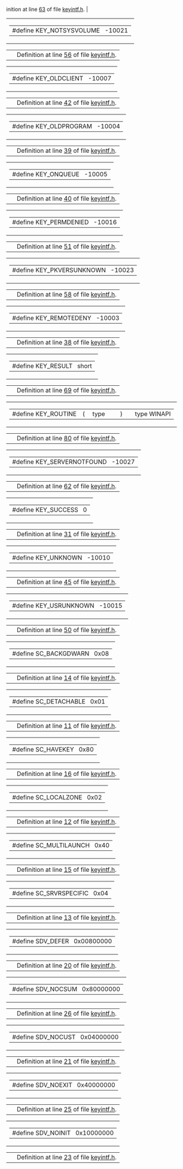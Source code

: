 inition at line <a href="keyintf_8h-source.md#l00063" class="el">63</a> of file <a href="keyintf_8h-source.md" class="el">keyintf.h</a>. |

<span id="7d88c67ca4ef30f25c40ebb10b61bafd" class="anchor"></span>

<table class="mdTable" data-cellpadding="2" data-cellspacing="0">
<colgroup>
<col style="width: 100%" />
</colgroup>
<tbody>
<tr>
<td class="mdRow"><table data-cellpadding="0" data-cellspacing="0" data-border="0">
<tbody>
<tr>
<td class="md" data-nowrap="" data-valign="top">#define KEY_NOTSYSVOLUME   -10021</td>
</tr>
</tbody>
</table></td>
</tr>
</tbody>
</table>

|  |  |
|----|----|
|   | Definition at line <a href="keyintf_8h-source.md#l00056" class="el">56</a> of file <a href="keyintf_8h-source.md" class="el">keyintf.h</a>. |

<span id="6965efa2647665d2f70ecef1921ce6e7" class="anchor"></span>

<table class="mdTable" data-cellpadding="2" data-cellspacing="0">
<colgroup>
<col style="width: 100%" />
</colgroup>
<tbody>
<tr>
<td class="mdRow"><table data-cellpadding="0" data-cellspacing="0" data-border="0">
<tbody>
<tr>
<td class="md" data-nowrap="" data-valign="top">#define KEY_OLDCLIENT   -10007</td>
</tr>
</tbody>
</table></td>
</tr>
</tbody>
</table>

|  |  |
|----|----|
|   | Definition at line <a href="keyintf_8h-source.md#l00042" class="el">42</a> of file <a href="keyintf_8h-source.md" class="el">keyintf.h</a>. |

<span id="ecce57213039b599a4cf4efe4ecd5078" class="anchor"></span>

<table class="mdTable" data-cellpadding="2" data-cellspacing="0">
<colgroup>
<col style="width: 100%" />
</colgroup>
<tbody>
<tr>
<td class="mdRow"><table data-cellpadding="0" data-cellspacing="0" data-border="0">
<tbody>
<tr>
<td class="md" data-nowrap="" data-valign="top">#define KEY_OLDPROGRAM   -10004</td>
</tr>
</tbody>
</table></td>
</tr>
</tbody>
</table>

|  |  |
|----|----|
|   | Definition at line <a href="keyintf_8h-source.md#l00039" class="el">39</a> of file <a href="keyintf_8h-source.md" class="el">keyintf.h</a>. |

<span id="f77fde34fd5a2379f87b0ff952811941" class="anchor"></span>

<table class="mdTable" data-cellpadding="2" data-cellspacing="0">
<colgroup>
<col style="width: 100%" />
</colgroup>
<tbody>
<tr>
<td class="mdRow"><table data-cellpadding="0" data-cellspacing="0" data-border="0">
<tbody>
<tr>
<td class="md" data-nowrap="" data-valign="top">#define KEY_ONQUEUE   -10005</td>
</tr>
</tbody>
</table></td>
</tr>
</tbody>
</table>

|  |  |
|----|----|
|   | Definition at line <a href="keyintf_8h-source.md#l00040" class="el">40</a> of file <a href="keyintf_8h-source.md" class="el">keyintf.h</a>. |

<span id="9256fca291b4d0d925e8511fe708eac0" class="anchor"></span>

<table class="mdTable" data-cellpadding="2" data-cellspacing="0">
<colgroup>
<col style="width: 100%" />
</colgroup>
<tbody>
<tr>
<td class="mdRow"><table data-cellpadding="0" data-cellspacing="0" data-border="0">
<tbody>
<tr>
<td class="md" data-nowrap="" data-valign="top">#define KEY_PERMDENIED   -10016</td>
</tr>
</tbody>
</table></td>
</tr>
</tbody>
</table>

|  |  |
|----|----|
|   | Definition at line <a href="keyintf_8h-source.md#l00051" class="el">51</a> of file <a href="keyintf_8h-source.md" class="el">keyintf.h</a>. |

<span id="8db65ef08a549e90faad7a9c87cd383d" class="anchor"></span>

<table class="mdTable" data-cellpadding="2" data-cellspacing="0">
<colgroup>
<col style="width: 100%" />
</colgroup>
<tbody>
<tr>
<td class="mdRow"><table data-cellpadding="0" data-cellspacing="0" data-border="0">
<tbody>
<tr>
<td class="md" data-nowrap="" data-valign="top">#define KEY_PKVERSUNKNOWN   -10023</td>
</tr>
</tbody>
</table></td>
</tr>
</tbody>
</table>

|  |  |
|----|----|
|   | Definition at line <a href="keyintf_8h-source.md#l00058" class="el">58</a> of file <a href="keyintf_8h-source.md" class="el">keyintf.h</a>. |

<span id="c5ddbaf5eae63dc4e25f14a5c0f6fd12" class="anchor"></span>

<table class="mdTable" data-cellpadding="2" data-cellspacing="0">
<colgroup>
<col style="width: 100%" />
</colgroup>
<tbody>
<tr>
<td class="mdRow"><table data-cellpadding="0" data-cellspacing="0" data-border="0">
<tbody>
<tr>
<td class="md" data-nowrap="" data-valign="top">#define KEY_REMOTEDENY   -10003</td>
</tr>
</tbody>
</table></td>
</tr>
</tbody>
</table>

|  |  |
|----|----|
|   | Definition at line <a href="keyintf_8h-source.md#l00038" class="el">38</a> of file <a href="keyintf_8h-source.md" class="el">keyintf.h</a>. |

<span id="b29c2112bfaaf57810c5c5192fa4e0b7" class="anchor"></span>

<table class="mdTable" data-cellpadding="2" data-cellspacing="0">
<colgroup>
<col style="width: 100%" />
</colgroup>
<tbody>
<tr>
<td class="mdRow"><table data-cellpadding="0" data-cellspacing="0" data-border="0">
<tbody>
<tr>
<td class="md" data-nowrap="" data-valign="top">#define KEY_RESULT   short</td>
</tr>
</tbody>
</table></td>
</tr>
</tbody>
</table>

|  |  |
|----|----|
|   | Definition at line <a href="keyintf_8h-source.md#l00069" class="el">69</a> of file <a href="keyintf_8h-source.md" class="el">keyintf.h</a>. |

<span id="b529a8129fa98838e748b027f35d6f19" class="anchor"></span>

<table class="mdTable" data-cellpadding="2" data-cellspacing="0">
<colgroup>
<col style="width: 100%" />
</colgroup>
<tbody>
<tr>
<td class="mdRow"><table data-cellpadding="0" data-cellspacing="0" data-border="0">
<tbody>
<tr>
<td class="md" data-nowrap="" data-valign="top">#define KEY_ROUTINE</td>
<td class="md" data-valign="top">( </td>
<td class="md" data-nowrap="" data-valign="top">type </td>
<td class="mdname1" data-valign="top" data-nowrap=""></td>
<td class="md" data-valign="top"> ) </td>
<td class="md" data-nowrap="">   type WINAPI</td>
</tr>
</tbody>
</table></td>
</tr>
</tbody>
</table>

|  |  |
|----|----|
|   | Definition at line <a href="keyintf_8h-source.md#l00080" class="el">80</a> of file <a href="keyintf_8h-source.md" class="el">keyintf.h</a>. |

<span id="421dc29cbe829ecd2d7110c54198cfd7" class="anchor"></span>

<table class="mdTable" data-cellpadding="2" data-cellspacing="0">
<colgroup>
<col style="width: 100%" />
</colgroup>
<tbody>
<tr>
<td class="mdRow"><table data-cellpadding="0" data-cellspacing="0" data-border="0">
<tbody>
<tr>
<td class="md" data-nowrap="" data-valign="top">#define KEY_SERVERNOTFOUND   -10027</td>
</tr>
</tbody>
</table></td>
</tr>
</tbody>
</table>

|  |  |
|----|----|
|   | Definition at line <a href="keyintf_8h-source.md#l00062" class="el">62</a> of file <a href="keyintf_8h-source.md" class="el">keyintf.h</a>. |

<span id="5b7c51d018473e2c90a56b33f65dd50c" class="anchor"></span>

<table class="mdTable" data-cellpadding="2" data-cellspacing="0">
<colgroup>
<col style="width: 100%" />
</colgroup>
<tbody>
<tr>
<td class="mdRow"><table data-cellpadding="0" data-cellspacing="0" data-border="0">
<tbody>
<tr>
<td class="md" data-nowrap="" data-valign="top">#define KEY_SUCCESS   0</td>
</tr>
</tbody>
</table></td>
</tr>
</tbody>
</table>

|  |  |
|----|----|
|   | Definition at line <a href="keyintf_8h-source.md#l00031" class="el">31</a> of file <a href="keyintf_8h-source.md" class="el">keyintf.h</a>. |

<span id="c65562a4ae65d30cddd4dbd6a196d3ae" class="anchor"></span>

<table class="mdTable" data-cellpadding="2" data-cellspacing="0">
<colgroup>
<col style="width: 100%" />
</colgroup>
<tbody>
<tr>
<td class="mdRow"><table data-cellpadding="0" data-cellspacing="0" data-border="0">
<tbody>
<tr>
<td class="md" data-nowrap="" data-valign="top">#define KEY_UNKNOWN   -10010</td>
</tr>
</tbody>
</table></td>
</tr>
</tbody>
</table>

|  |  |
|----|----|
|   | Definition at line <a href="keyintf_8h-source.md#l00045" class="el">45</a> of file <a href="keyintf_8h-source.md" class="el">keyintf.h</a>. |

<span id="939c140617148051af11fc8c27374710" class="anchor"></span>

<table class="mdTable" data-cellpadding="2" data-cellspacing="0">
<colgroup>
<col style="width: 100%" />
</colgroup>
<tbody>
<tr>
<td class="mdRow"><table data-cellpadding="0" data-cellspacing="0" data-border="0">
<tbody>
<tr>
<td class="md" data-nowrap="" data-valign="top">#define KEY_USRUNKNOWN   -10015</td>
</tr>
</tbody>
</table></td>
</tr>
</tbody>
</table>

|  |  |
|----|----|
|   | Definition at line <a href="keyintf_8h-source.md#l00050" class="el">50</a> of file <a href="keyintf_8h-source.md" class="el">keyintf.h</a>. |

<span id="cf54a96b3fdab699dce949acf8a91ed0" class="anchor"></span>

<table class="mdTable" data-cellpadding="2" data-cellspacing="0">
<colgroup>
<col style="width: 100%" />
</colgroup>
<tbody>
<tr>
<td class="mdRow"><table data-cellpadding="0" data-cellspacing="0" data-border="0">
<tbody>
<tr>
<td class="md" data-nowrap="" data-valign="top">#define SC_BACKGDWARN   0x08</td>
</tr>
</tbody>
</table></td>
</tr>
</tbody>
</table>

|  |  |
|----|----|
|   | Definition at line <a href="keyintf_8h-source.md#l00014" class="el">14</a> of file <a href="keyintf_8h-source.md" class="el">keyintf.h</a>. |

<span id="572571892b882ebee079616365e2d450" class="anchor"></span>

<table class="mdTable" data-cellpadding="2" data-cellspacing="0">
<colgroup>
<col style="width: 100%" />
</colgroup>
<tbody>
<tr>
<td class="mdRow"><table data-cellpadding="0" data-cellspacing="0" data-border="0">
<tbody>
<tr>
<td class="md" data-nowrap="" data-valign="top">#define SC_DETACHABLE   0x01</td>
</tr>
</tbody>
</table></td>
</tr>
</tbody>
</table>

|  |  |
|----|----|
|   | Definition at line <a href="keyintf_8h-source.md#l00011" class="el">11</a> of file <a href="keyintf_8h-source.md" class="el">keyintf.h</a>. |

<span id="611ebb8798a523b3fd0a429596e9ac71" class="anchor"></span>

<table class="mdTable" data-cellpadding="2" data-cellspacing="0">
<colgroup>
<col style="width: 100%" />
</colgroup>
<tbody>
<tr>
<td class="mdRow"><table data-cellpadding="0" data-cellspacing="0" data-border="0">
<tbody>
<tr>
<td class="md" data-nowrap="" data-valign="top">#define SC_HAVEKEY   0x80</td>
</tr>
</tbody>
</table></td>
</tr>
</tbody>
</table>

|  |  |
|----|----|
|   | Definition at line <a href="keyintf_8h-source.md#l00016" class="el">16</a> of file <a href="keyintf_8h-source.md" class="el">keyintf.h</a>. |

<span id="9e9edc9dad94a4b3a80769ff06972315" class="anchor"></span>

<table class="mdTable" data-cellpadding="2" data-cellspacing="0">
<colgroup>
<col style="width: 100%" />
</colgroup>
<tbody>
<tr>
<td class="mdRow"><table data-cellpadding="0" data-cellspacing="0" data-border="0">
<tbody>
<tr>
<td class="md" data-nowrap="" data-valign="top">#define SC_LOCALZONE   0x02</td>
</tr>
</tbody>
</table></td>
</tr>
</tbody>
</table>

|  |  |
|----|----|
|   | Definition at line <a href="keyintf_8h-source.md#l00012" class="el">12</a> of file <a href="keyintf_8h-source.md" class="el">keyintf.h</a>. |

<span id="4bbe6760746186f0c34562956e1d92e5" class="anchor"></span>

<table class="mdTable" data-cellpadding="2" data-cellspacing="0">
<colgroup>
<col style="width: 100%" />
</colgroup>
<tbody>
<tr>
<td class="mdRow"><table data-cellpadding="0" data-cellspacing="0" data-border="0">
<tbody>
<tr>
<td class="md" data-nowrap="" data-valign="top">#define SC_MULTILAUNCH   0x40</td>
</tr>
</tbody>
</table></td>
</tr>
</tbody>
</table>

|  |  |
|----|----|
|   | Definition at line <a href="keyintf_8h-source.md#l00015" class="el">15</a> of file <a href="keyintf_8h-source.md" class="el">keyintf.h</a>. |

<span id="14fafee7deb8ffd10db40b480f9a5902" class="anchor"></span>

<table class="mdTable" data-cellpadding="2" data-cellspacing="0">
<colgroup>
<col style="width: 100%" />
</colgroup>
<tbody>
<tr>
<td class="mdRow"><table data-cellpadding="0" data-cellspacing="0" data-border="0">
<tbody>
<tr>
<td class="md" data-nowrap="" data-valign="top">#define SC_SRVRSPECIFIC   0x04</td>
</tr>
</tbody>
</table></td>
</tr>
</tbody>
</table>

|  |  |
|----|----|
|   | Definition at line <a href="keyintf_8h-source.md#l00013" class="el">13</a> of file <a href="keyintf_8h-source.md" class="el">keyintf.h</a>. |

<span id="e95187c54559d901b927e6b6f706a187" class="anchor"></span>

<table class="mdTable" data-cellpadding="2" data-cellspacing="0">
<colgroup>
<col style="width: 100%" />
</colgroup>
<tbody>
<tr>
<td class="mdRow"><table data-cellpadding="0" data-cellspacing="0" data-border="0">
<tbody>
<tr>
<td class="md" data-nowrap="" data-valign="top">#define SDV_DEFER   0x00800000</td>
</tr>
</tbody>
</table></td>
</tr>
</tbody>
</table>

|  |  |
|----|----|
|   | Definition at line <a href="keyintf_8h-source.md#l00020" class="el">20</a> of file <a href="keyintf_8h-source.md" class="el">keyintf.h</a>. |

<span id="e4e9355ff87cc232a9084ffb018617cd" class="anchor"></span>

<table class="mdTable" data-cellpadding="2" data-cellspacing="0">
<colgroup>
<col style="width: 100%" />
</colgroup>
<tbody>
<tr>
<td class="mdRow"><table data-cellpadding="0" data-cellspacing="0" data-border="0">
<tbody>
<tr>
<td class="md" data-nowrap="" data-valign="top">#define SDV_NOCSUM   0x80000000</td>
</tr>
</tbody>
</table></td>
</tr>
</tbody>
</table>

|  |  |
|----|----|
|   | Definition at line <a href="keyintf_8h-source.md#l00026" class="el">26</a> of file <a href="keyintf_8h-source.md" class="el">keyintf.h</a>. |

<span id="5f8189e59bd1eac4d0a0ecce58fb3fa8" class="anchor"></span>

<table class="mdTable" data-cellpadding="2" data-cellspacing="0">
<colgroup>
<col style="width: 100%" />
</colgroup>
<tbody>
<tr>
<td class="mdRow"><table data-cellpadding="0" data-cellspacing="0" data-border="0">
<tbody>
<tr>
<td class="md" data-nowrap="" data-valign="top">#define SDV_NOCUST   0x04000000</td>
</tr>
</tbody>
</table></td>
</tr>
</tbody>
</table>

|  |  |
|----|----|
|   | Definition at line <a href="keyintf_8h-source.md#l00021" class="el">21</a> of file <a href="keyintf_8h-source.md" class="el">keyintf.h</a>. |

<span id="d084b2a72eeec1223a947fbfd5601627" class="anchor"></span>

<table class="mdTable" data-cellpadding="2" data-cellspacing="0">
<colgroup>
<col style="width: 100%" />
</colgroup>
<tbody>
<tr>
<td class="mdRow"><table data-cellpadding="0" data-cellspacing="0" data-border="0">
<tbody>
<tr>
<td class="md" data-nowrap="" data-valign="top">#define SDV_NOEXIT   0x40000000</td>
</tr>
</tbody>
</table></td>
</tr>
</tbody>
</table>

|  |  |
|----|----|
|   | Definition at line <a href="keyintf_8h-source.md#l00025" class="el">25</a> of file <a href="keyintf_8h-source.md" class="el">keyintf.h</a>. |

<span id="e9c9d74f27d0e264e89a9ebdc40ff5b7" class="anchor"></span>

<table class="mdTable" data-cellpadding="2" data-cellspacing="0">
<colgroup>
<col style="width: 100%" />
</colgroup>
<tbody>
<tr>
<td class="mdRow"><table data-cellpadding="0" data-cellspacing="0" data-border="0">
<tbody>
<tr>
<td class="md" data-nowrap="" data-valign="top">#define SDV_NOINIT   0x10000000</td>
</tr>
</tbody>
</table></td>
</tr>
</tbody>
</table>

|  |  |
|----|----|
|   | Definition at line <a href="keyintf_8h-source.md#l00023" class="el">23</a> of file <a href="keyintf_8h-source.md" class="el">keyintf.h</a>. |

<span id="ba1350ff7322f50f5bc9ab3bd8270137" class="anchor"></span>

<table class="mdTable" data-cellpadding="2" data-cellspacing="0">
<colgroup>
<col style="width: 100%" />
</colgr